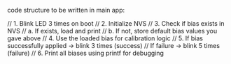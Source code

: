 code structure to be written in main app:

// 1. Blink LED 3 times on boot
// 2. Initialize NVS
// 3. Check if bias exists in NVS
//    a. If exists, load and print
//    b. If not, store default bias values you gave above
// 4. Use the loaded bias for calibration logic
// 5. If bias successfully applied → blink 3 times (success)
//    If failure → blink 5 times (failure)
// 6. Print all biases using printf for debugging